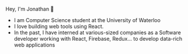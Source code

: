 Hey, I'm Jonathan 👋 

<!---
theJonathanXue/theJonathanXue is a ✨ special ✨ repository because its `README.md` (this file) appears on your GitHub profile.
You can click the Preview link to take a look at your changes.
--->

- I am Computer Science student at the University of Waterloo
- I love building web tools using React. 
- In the past, I have interned at various-sized companies as a Software developer working with React, Firebase, Redux... to develop data-rich web applications
